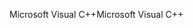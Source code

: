 <span data-ttu-id="8ab45-101">Microsoft Visual C++</span><span class="sxs-lookup"><span data-stu-id="8ab45-101">Microsoft Visual C++</span></span>
